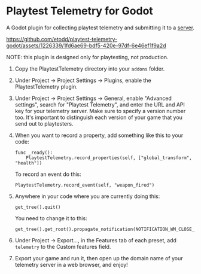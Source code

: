# Playtest Telemetry for Godot

A Godot plugin for collecting playtest telemetry and submitting it to a [server](https://github.com/etodd/playtest-telemetry-server).

https://github.com/etodd/playtest-telemetry-godot/assets/1226339/1fd6ae69-bdf5-420e-97df-6e46ef1f9a2d

NOTE: this plugin is designed only for playtesting, not production.

1. Copy the PlaytestTelemetry directory into your `addons` folder.

2. Under Project -> Project Settings -> Plugins, enable the PlaytestTelemetry plugin.

3. Under Project -> Project Settings -> General, enable "Advanced settings", search for "Playtest Telemetry", and enter the URL and API key for your telemetry server. Make sure to specify a version number too. It's important to distinguish each version of your game that you send out to playtesters.

4. When you want to record a property, add something like this to your code:
   ```
   func _ready():
       PlaytestTelemetry.record_properties(self, ["global_transform", "health"])
   ```
   To record an event do this:
   ```
   PlaytestTelemetry.record_event(self, "weapon_fired")
   ```

6. Anywhere in your code where you are currently doing this:
	```
	get_tree().quit()
	```
	You need to change it to this:
	```
	get_tree().get_root().propagate_notification(NOTIFICATION_WM_CLOSE_REQUEST)
	```

7. Under Project -> Export..., in the Features tab of each preset, add `telemetry` to the Custom features field.

8. Export your game and run it, then open up the domain name of your telemetry server in a web browser, and enjoy!
